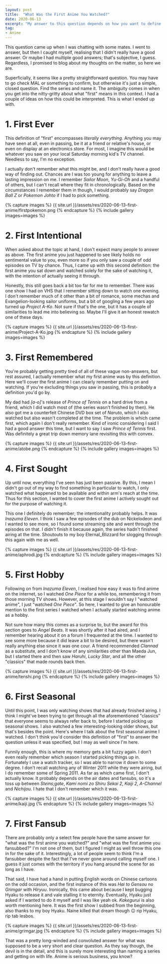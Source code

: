 ```yaml
---
layout: post
title:  "What Was the First Anime You Watched?"
date: 2020-06-13
excerpt: "My answer to this question depends on how you want to define \"first\"."
tag:
- Anime
---
```


This question came up when I was chatting with some mates. I went to answer, but then I caught myself, realising that I didn't really have a good answer. Or maybe I had multiple good answers; that's subjective, I guess. Regardless, I promised to blog about my thoughts on the matter, so here we are.

Superficially, it seems like a pretty straightforward question. You may have to go check MAL or something to confirm, but otherwise it's just a simple, closed question. Find the series and name it. The ambiguity comes in when you get into the nitty-gritty about what "first" means in this context. I had a couple of ideas on how this could be interpreted. This is what I ended up with.

# 1. First Ever

This definition of "first" encompasses _literally everything_. Anything you may have seen at all, even in passing, be it at a friend or relative's house, or even on display at an electronics store. For most, I imagine this would be whatever you saw on your local Saturday morning kid's TV channel. Needless to say, I'm no exception.

I actually don't remember what this might be, and I don't really have a good way of finding out. Chances are I was too young for anything to leave a lasting impression on me. I remember _Sailor Moon_, _Yu-Gi-Oh_ and a handful of others, but I can't recall where they fit in chronologically. Based on the circumstances I remember them in though, I would probably say _Dragon Ball Z_ or _Pokemon Johto_ if I had to pick something.

{% capture images %}
    {{ site.url }}/assets/res/2020-06-13-first-anime/firstpokemon.png
{% endcapture %}
{% include gallery images=images %}

# 2. First Intentional

When asked about the topic at hand, I don't expect many people to answer as above. The first anime you just happened to see likely holds no sentimental value to you, even more so if you only saw a couple of odd episodes on TV by chance. Thus, I came up with this second definition: the first anime you sat down and watched solely for the sake of watching it, with the intention of actually seeing it through.

Honestly, this still goes back a bit too far for me to remember. There was one show I had on VHS that I remember sitting down to watch one evening. I don't remember much of it other than a bit of romance, some mechas and Evangelion-looking sailor uniforms, but a bit of googling a few years ago turned up _Project A-Ko_. Not sure if that's the one, but it has a couple of similarities to lead me into believing so. Maybe I'll give it an honest rewatch one of these days.

{% capture images %}
    {{ site.url }}/assets/res/2020-06-13-first-anime/Project-A-Ko.jpg
{% endcapture %}
{% include gallery images=images %}

# 3. First Remembered

You're probably getting pretty tired of all of these vague non-answers, but rest assured, I actually remember what my first anime was by this definition. Here we'll cover the first anime I can clearly remember putting on and watching. If you're excluding things you saw in passing, this is probably a definition you'd go by.

My dad had _[a-o]_'s release of _Prince of Tennis_ on a hard drive from a friend, which I did watch most of (the series wasn't finished by then). He also got me a counterfeit Chinese DVD box set of _Naruto_, which I also watched but also wasn't completed at the time. The problem is which came first, which again I don't really remember. Kind of ironic considering I said I had a good answer this time, but I want to say I saw _Prince of Tennis_ first. Was definitely a great trip down memory lane revisiting this with convex.

{% capture images %}
    {{ site.url }}/assets/res/2020-06-13-first-anime/atobe.png
{% endcapture %}
{% include gallery images=images %}

# 4. First Sought

Up until now, everything I've seen has just been passive. By this, I mean I didn't go out of my way to find something in particular to watch, I only watched what happened to be available and within arm's reach at the time. Thus for this section, I wanted to cover the first anime I actively sought out for the purpose of watching it.

This one I definitely do remember; the intentionality probably helps. It was _Inazuma Eleven_. I think I saw a few episodes of the dub on Nickelodeon and I wanted to see more, so I found some streaming site and went through the episodes on that. I didn't finish it because again, the series hadn't finished airing at the time. Shoutouts to my boy Eternal_Blizzard for slogging through this again with me as well.

{% capture images %}
    {{ site.url }}/assets/res/2020-06-13-first-anime/aphrodi.jpg
{% endcapture %}
{% include gallery images=images %}

# 5. First Hobby

Following on from _Inazuma Eleven_, I realised how easy it was to find anime on the internet, so I watched _One Piece_ for a while too, remembering it from those morning TV shows. However, at this stage I wouldn't say I "watched anime", I just "watched _One Piece_". So here, I wanted to give an honourable mention to the first series I watched when I actually started watching anime as a hobby.

Not sure how many this comes as a surprise to, but the award for this section goes to _Angel Beats_. It was shortly after it had aired, and I remember hearing about it on a forum I frequented at the time. I wanted to see some more because it did leave a bit to be desired, but there wasn't really anything else since it was one cour. A friend recommended _Clannad_ as a substitute, and I don't know of any similarities other than Maeda Jun, but I started there and then saw _Haruhi_, _Lucky Star_, and all the other "classics" that made rounds back then.

{% capture images %}
    {{ site.url }}/assets/res/2020-06-13-first-anime/tenshi.png
{% endcapture %}
{% include gallery images=images %}

# 6. First Seasonal

Until this point, I was only watching shows that had already finished airing. I think I might've been trying to get through all the aforementioned "classics" that everyone seems to always refer back to, before I started picking up seasonal shows. I also watched a few interesting-looking older shows, but that's besides the point. Here's where I talk about the first seasonal anime I watched. I don't think you'd consider this definition of "first" to answer the question unless it was specified, but I may as well since I'm here.

Funnily enough, this is where my memory gets a bit fuzzy again. I don't even really remember which season I started picking things up in. Fortunately I use a watch tracker, so I was able to narrow it down to some degree. I don't recall watching any of Winter 2011 while they were airing, but I do remember some of Spring 2011. As far as which came first, I don't actually know. It probably depends on the air dates and fansubs, so it's a toss up between _Steins;gate_, _Kami nomi zo Shiru Sekai 2_, _Kaiji 2_, _A-Channel_ and _Nichijou_. I hate that I don't remember which it was.

{% capture images %}
    {{ site.url }}/assets/res/2020-06-13-first-anime/kaiji.jpg
{% endcapture %}
{% include gallery images=images %}

# 7. First Fansub

There are probably only a select few people have the same answer for "what was the first anime you watched?" and "what was the first anime you fansubbed?" I'm not one of them, but I figured I might as well throw this one in for the sake of it. Interestingly, a lot of people seem to think I'm a fansubber despite the fact that I've never gone around calling myself one. I guess it just comes with the territory if you hang around the scene for as long as I have.

That said, I have had a hand in putting English words on Chinese cartoons on the odd occasion, and the first instance of this was _Hai to Gensou no Grimgar_ with _Hiryuu_. Ironically, this came about because I kept bugging Hyaku to release it and vale stalling it to eternity. Eventually, Hyaku just asked if I wanted to do it myself and I was like yeah ok. _Kakegurui_ is also worth mentioning here. It was the first show I subbed from the beginning, also thanks to my boy Hyaku. Naine killed that dream though 😐 rip Hyaku, rip tab lesbos.

{% capture images %}
    {{ site.url }}/assets/res/2020-06-13-first-anime/grimgar.jpg
{% endcapture %}
{% include gallery images=images %}

That was a pretty long-winded and convoluted answer for what was supposed to be a very short and clear question. As they say though, the devil is in the detail, and this is surely more interesting than naming a series and getting on with life. Anime is serious business, you know?
